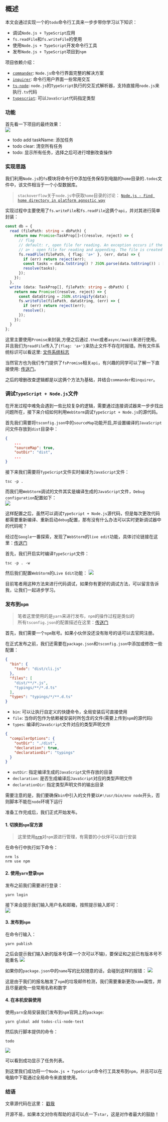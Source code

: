 ## 概述
本文会通过实现一个的`todo`命令行工具来一步步带你学习以下知识：
* 调试`Node.js + TypeScript`应用
* `fs.readFile`和`fs.writeFile`的使用
* 使用`Node.js + TypeScript`开发命令行工具
* 发布`Node.js + TypeScript`项目到`npm`

项目依赖介绍：  

* [`commander`](https://github.com/tj/commander.js): `Node.js`命令行界面完整的解决方案
* [`inquirer`](https://github.com/SBoudrias/Inquirer.js/): 命令行用户界面一些常用交互
* [`ts-node`](https://github.com/TypeStrong/ts-node): `node.js`的`TypeScript`执行的交互式解析器，支持直接用`node.js`来执行`.ts`代码
* [`typescript`](https://github.com/microsoft/TypeScript): 可以`JavaScript`代码指定类型

### 功能
首先看一下项目的最终效果：  
![](https://raw.githubusercontent.com/wangkaiwd/drawing-bed/master/node-ts-todos-gif-display.gif)

* todo add taskName: 添加任务
* todo clear: 清空所有任务
* todo: 显示所有任务，选择之后可进行增删改查操作

### 实现思路

我们利用`Node.js`的`fs`模块将命令行中添加任务保存到电脑的`home`目录的`.todos`文件中，该文件相当于一个小型数据库。

> `stackoverflow`关于`node.js`中获取`home`目录的讨论：
  [`Node.js - Find home directory in platform agnostic way`](https://stackoverflow.com/questions/9080085/node-js-find-home-directory-in-platform-agnostic-way)

实现过程中主要使用了`fs.writeFile`和`fs.readFile`这俩个`api`，并对其进行简单封装：  
```typescript
const db = {
  read (filePath: string = dbPath) {
    return new Promise<TaskProp[]>((resolve, reject) => {
      // flag
      // default: r, open file for reading. An exception occurs if the file does not exist
      // a+ : open file for reading and appending. The file is created if it does not exist
      fs.readFile(filePath, { flag: 'a+' }, (err, data) => {
        if (err) return reject(err);
        const tasks = data.toString() ? JSON.parse(data.toString()) : [];
        resolve(tasks);
      });
    });
  },
  write (data: TaskProp[], filePath: string = dbPath) {
    return new Promise((resolve, reject) => {
      const dataString = JSON.stringify(data);
      fs.writeFile(filePath, dataString, (err) => {
        if (err) return reject(err);
        resolve();
      });
    });
  }
};
```
这里主要使用`Promise`来封装,方便之后通过`.then`或者`async/await`来进行使用。并且我们为`readFile`传入了`{flag: 'a+'}`来防止文件不存在时报错。所有文件系统标识可以看这里: [文件系统标志](http://nodejs.cn/api/fs.html#fs_file_system_flags)

当然官方也为我们专门提供了`fsPromise`相关`api`，有兴趣的同学可以了解一下直接使用: [传送门](http://nodejs.cn/api/fs.html#fs_fs_promises_api)。

之后的增删改查逻辑都是以这俩个方法为基础，并结合`commander`和`inquirer`。

### 调试`TypeScript + Node.js`文件

在开发过程中难免会遇到一些比较复杂的逻辑，需要通过连接调试器来一步步找出问题所在，接下来介绍如何利用`WebStorm`调试`TypeScript + Node.js`的源代码。

首先我们需要将`tsconfig.json`中的`sourceMap`功能开启,并设置编译的`JavaScript`问文件存放到`dist`目录中：  
```json
{
    ...
    "sourceMap": true,
    "outDir": "dist",
    ...
}
```

接下来我们需要将`TypeScript`文件实时编译为`JavaScript`文件：  
```shell script
tsc -p .
```

而我们用`WebStorm`调试的文件其实是编译生成的`JavaScript`文件，`Debug configuration`配置如下：  
![](https://raw.githubusercontent.com/wangkaiwd/drawing-bed/master/webstorm-debug-ts-configuration.png)

这样配置之后，虽然可以调试`TypeScript + Node.js`源代码，但是每次更改代码都需要重新编译、重新启动`debug`配置，那有没有什么办法可以实时更新调试器中的代码呢？

经过在`Google`一番探索，发现了`WebStorm`的`live edit`功能，具体讨论链接在这里：[传送门](https://stackoverflow.com/a/45716154/11720536)

首先，我们开启实时编译`TypeScript`文件：
```shell script
tsc -p . -w
```

然后我们配置`WebStorm`的`Live Edit`功能：
![](https://raw.githubusercontent.com/wangkaiwd/drawing-bed/master/node-debugger-live-edit.png)

目前笔者用这种方法来进行代码调试，如果你有更好的调试方法，可以留言告诉我，让我们一起进步学习。


### 发布到`npm`
> 笔者这里使用的是`yarn`来进行发布，`npm`的操作过程是类似的  
> 所有`tsconfig.json`的配置描述在这里：[传送门](http://json.schemastore.org/tsconfig)

首先，我们需要一个`npm`账号。如果小伙伴没还没有账号的话可以去官网注册。

在正式发布之前，我们还需要在`package.json`和`tsconfig.json`中添加或修改一些配置：  
```json
{
  "bin": {
    "todo": "dist/cli.js"
  },
  "files": [
    "dist/**/*.js",
    "typings/**/*.d.ts"
  ],
  "types": "typings/*/**.d.ts"
}
```

* `bin`: 可以让执行自定义的快捷命令，全局安装后可直接使用
* `file`: 当你的包作为依赖被安装时所包含的文件(需要上传到`npm`的源代码)
* `types`: 编译的`JavaScript`文件对应的类型声明文件 

```json
{
  "compilerOptions": {
    "outDir": "./dist",
    "declaration": true,
    "declarationDir": "typings"
  }
}
```

* `outDir`: 指定编译生成的`JavaScript`文件存放的目录
* `declaration`: 是否生成编译后`JavaScript`对应的类型声明文件
* `declarationDir`: 指定类型声明文件的输出目录

需要注意的是，我们要确保`bin`中引入的文件要以`#!/usr/bin/env node`开头，否则脚本不能在`node`环境下运行

准备工作完成后，我们正式开始发布。

#### 1. 切换到`npm`官方源
> 这里使用[`nrm`](https://github.com/Pana/nrm)对`npm`源进行管理，有需要的小伙伴可以自行安装 

在命令行中执行如下命令：
```shell script
nrm ls
nrm use npm
```

#### 2. 使用`yarn`登录`npm`
发布之前我们需要进行登录：  
```shell script
yarn login
```
接下来会提示我们输入用户名和邮箱，按照提示输入即可：  
![](https://raw.githubusercontent.com/wangkaiwd/drawing-bed/master/ts-node-todo-yarn-login.png)

#### 3. 发布到`npm`
在命令行输入：  
```shell script
yarn publish
```
之后会提示我们输入新的版本号(第一个次可以不输)，要保证和之前已有版本号不能重名
![](https://raw.githubusercontent.com/wangkaiwd/drawing-bed/master/node-ts-todo-publish.png)

如果你的`package.json`中的`name`写的比较随意的话，会碰到这样的报错：
![](https://raw.githubusercontent.com/wangkaiwd/drawing-bed/master/node-ts-todo-publish-error.png)

这是由于我们的报名触发了`npm`的垃圾邮件检测，我们需要重新更改`name`属性，并且尽量避免一些常用名称和数字

#### 4. 在本机安装使用
使用`yarn`全局安装我们发布到`npm`官网上的`package`:  
```shell script
yarn global add todos-cli-node-test
```
然后执行脚本提供的命令： 
```shell script
todo
```
![](https://raw.githubusercontent.com/wangkaiwd/drawing-bed/master/node-ts-todo-install-success.png)

可以看到成功显示了任务列表。

到这里我们成功将一个`Node.js + TypeScript`命令行工具发布到`npm`，并且可以在电脑中下载通过全局命令来直接使用。

### 结语
文章源代码在这里： [戳我](https://github.com/wangkaiwd/node-practice)

开源不易，如果本文对你有帮助的话可以点一下`star`，这是对作者最大的鼓励！
